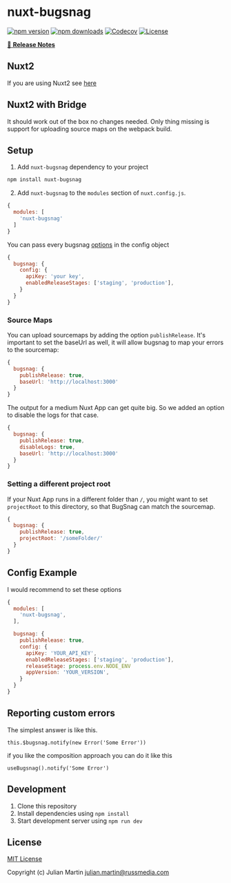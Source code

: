 # nuxt-bugsnag

[![npm version][npm-version-src]][npm-version-href]
[![npm downloads][npm-downloads-src]][npm-downloads-href]
[![Codecov][codecov-src]][codecov-href]
[![License][license-src]][license-href]

>

[📖 **Release Notes**](./CHANGELOG.md)

## Nuxt2

If you are using Nuxt2 see [here](https://github.com/JulianMar/nuxt-bugsnag/tree/v4.2.2)

## Nuxt2 with Bridge

It should work out of the box no changes needed. Only thing missing is support for uploading source maps on the webpack build.

## Setup

1. Add `nuxt-bugsnag` dependency to your project

```bash
npm install nuxt-bugsnag
```

2. Add `nuxt-bugsnag` to the `modules` section of `nuxt.config.js`.


```js
{
  modules: [
    'nuxt-bugsnag'
  ]
}
```

You can pass every bugsnag [options](https://docs.bugsnag.com/platforms/javascript/configuration-options/) in the config object


```js
{
  bugsnag: {
    config: {
      apiKey: 'your key',
      enabledReleaseStages: ['staging', 'production'],
    }
  }
}
```


### Source Maps

You can upload sourcemaps by adding the option `publishRelease`.
It's important to set the baseUrl as well, it will allow bugsnag to map your errors to the sourcemap:

```js
{
  bugsnag: {
    publishRelease: true,
    baseUrl: 'http://localhost:3000'
  }
}
```

The output for a medium Nuxt App can get quite big. So we added an option to disable the logs for that case.
```js
{
  bugsnag: {
    publishRelease: true,
    disableLogs: true,
    baseUrl: 'http://localhost:3000'
  }
}
```


### Setting a different project root

If your Nuxt App runs in a different folder than `/`, you might want to set `projectRoot` to this directory, so that BugSnag can match the sourcemap.

```js
{
  bugsnag: {
    publishRelease: true,
    projectRoot: '/someFolder/'
  }
}
```

## Config Example

I would recommend to set these options
```js
{
  modules: [
    'nuxt-bugsnag',
  ],

  bugsnag: {
    publishRelease: true,
    config: {
      apiKey: 'YOUR_API_KEY',
      enabledReleaseStages: ['staging', 'production'],
      releaseStage: process.env.NODE_ENV
      appVersion: 'YOUR_VERSION',
    }
  }
}
```

## Reporting custom errors

The simplest answer is like this.
```
this.$bugsnag.notify(new Error('Some Error'))
```

if you like the composition approach you can do it like this
```
useBugsnag().notify('Some Error')
```

## Development

1. Clone this repository
2. Install dependencies using `npm install`
3. Start development server using `npm run dev`

## License

[MIT License](./LICENSE)

Copyright (c) Julian Martin <julian.martin@russmedia.com>

<!-- Badges -->
[npm-version-src]: https://img.shields.io/npm/v/nuxt-bugsnag/latest.svg?style=flat-square
[npm-version-href]: https://npmjs.com/package/nuxt-bugsnag

[npm-downloads-src]: https://img.shields.io/npm/dt/nuxt-bugsnag.svg?style=flat-square
[npm-downloads-href]: https://npmjs.com/package/nuxt-bugsnag

[codecov-src]: https://img.shields.io/codecov/c/github/julianmar/nuxt-bugsnag.svg?style=flat-square
[codecov-href]: https://codecov.io/gh/julianmar/nuxt-bugsnag

[license-src]: https://img.shields.io/npm/l/nuxt-bugsnag.svg?style=flat-square
[license-href]: https://npmjs.com/package/nuxt-bugsnag
